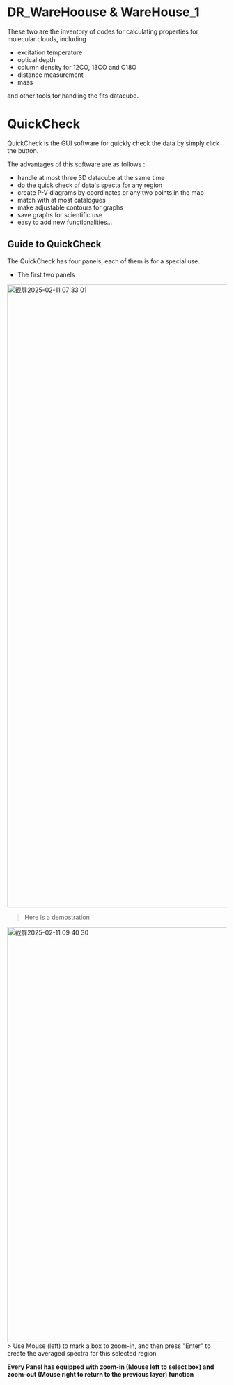 # DR_WareHoouse & WareHouse_1 
These two are the inventory of codes for calculating properties for molecular clouds, including


- excitation temperature
- optical depth
- column density for 12CO, 13CO and C18O
- distance measurement
- mass


and other tools for handling the fits datacube.

# QuickCheck
QuickCheck is the GUI software for quickly check the data by simply click the button.


The advantages of this software are as follows :
- handle at most three 3D datacube at the same time
- do the quick check of data's specta for any region
- create P-V diagrams by coordinates or any two points in the map
- match with at most catalogues
- make adjustable contours for graphs
- save graphs for scientific use
- easy to add new functionalities...

## Guide to QuickCheck
The QuickCheck has four panels, each of them is for a special use.


- The first two panels
<img width="1427" alt="截屏2025-02-11 07 33 01" src="https://github.com/user-attachments/assets/5d260dea-df92-4c80-8fed-3dad720b8320" />

> Here is a demostration
<img width="951" alt="截屏2025-02-11 09 40 30" src="https://github.com/user-attachments/assets/9665d8cf-bd54-4edd-bead-513eab98d6e0" />
> Use Mouse (left) to mark a box to zoom-in, and then press "Enter" to create the averaged spectra for this selected region

**Every Panel has equipped with zoom-in (Mouse left to select box) and zoom-out (Mouse right to return to the previous layer) function**



